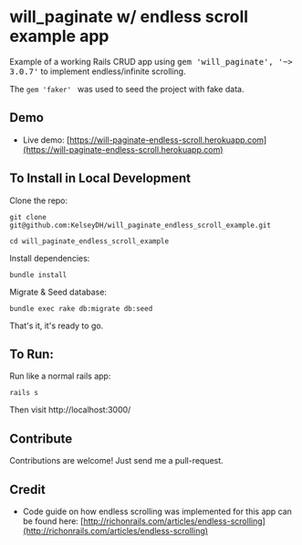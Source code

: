 
# will_paginate w/ endless scroll example app

Example of a working Rails CRUD app using <tt>gem 'will_paginate', '~> 3.0.7'</tt> to implement endless/infinite scrolling.

The ```gem 'faker' ``` was used to seed the project with fake data.

## Demo

- Live demo: [https://will-paginate-endless-scroll.herokuapp.com](https://will-paginate-endless-scroll.herokuapp.com)


## To Install in Local Development

Clone the repo:

```
git clone git@github.com:KelseyDH/will_paginate_endless_scroll_example.git
```
```
cd will_paginate_endless_scroll_example
```
Install dependencies:
```
bundle install
```
Migrate & Seed database:

```bundle exec rake db:migrate db:seed```

That's it, it's ready to go.

## To Run:
Run like a normal rails app:

```rails s```

Then visit 
http://localhost:3000/

## Contribute
Contributions are welcome!  Just send me a pull-request.

## Credit
- Code guide on how endless scrolling was implemented for this app can be found here: [http://richonrails.com/articles/endless-scrolling](http://richonrails.com/articles/endless-scrolling)

